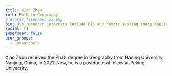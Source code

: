 ```yaml
---
title: Xiao Zhou
role: Ph.D in Geography
# avatar_filename: zx.png
bio: His research interests include GIS and remote sensing image applications.
social: []
superuser: false
user_groups:
  - Researchers
---
```

Xiao Zhou received the Ph.D. degree in Geography from Naning University, Nanjing, China, in 2021. Now, he is a postdoctoral fellow at Peking University.